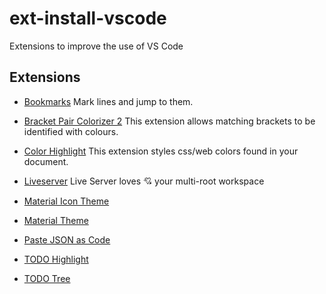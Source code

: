 # ext-install-vscode
Extensions to improve the use of VS Code


## Extensions


* [Bookmarks](https://marketplace.visualstudio.com/items?itemName=alefragnani.Bookmarks)
  Mark lines and jump to them.

* [Bracket Pair Colorizer 2](https://marketplace.visualstudio.com/items?itemName=CoenraadS.bracket-pair-colorizer-2)
  This extension allows matching brackets to be identified with colours.

* [Color Highlight](https://marketplace.visualstudio.com/items?itemName=naumovs.color-highlight)
  This extension styles css/web colors found in your document.

* [Liveserver](https://marketplace.visualstudio.com/items?itemName=ritwickdey.LiveServer)
  Live Server loves 💘 your multi-root workspace

* [Material Icon Theme](https://marketplace.visualstudio.com/items?itemName=PKief.material-icon-theme)

* [Material Theme](https://marketplace.visualstudio.com/items?itemName=Equinusocio.vsc-material-theme)

* [Paste JSON as Code](https://marketplace.visualstudio.com/items?itemName=quicktype.quicktype)

* [TODO Highlight](https://marketplace.visualstudio.com/items?itemName=wayou.vscode-todo-highlight)

* [TODO Tree](https://marketplace.visualstudio.com/items?itemName=Gruntfuggly.todo-tree)
